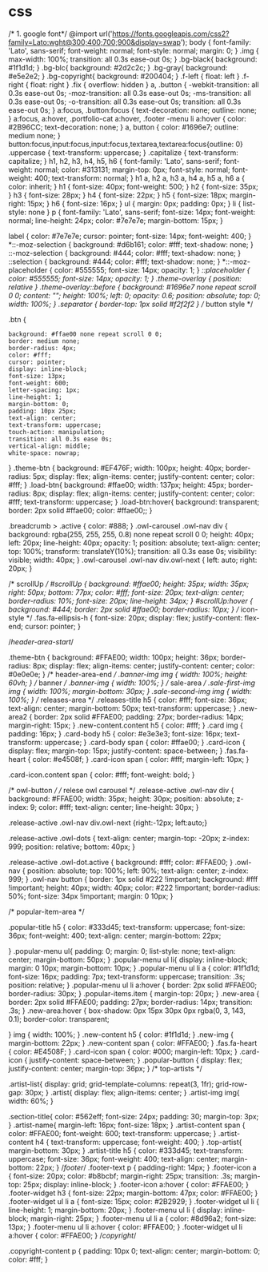 # css

/* 1. google font*/
@import url('https://fonts.googleapis.com/css2?family=Lato:wght@300;400;700;900&display=swap');
 body {
	font-family: 'Lato', sans-serif;
	font-weight: normal;
	font-style: normal;
	margin: 0;
}
.img {
	max-width: 100%;
	transition: all 0.3s ease-out 0s;
}
.bg-black{
	background: #1f1d1d;
}
.bg-blc{
	background: #2d2c2c;
}
.bg-gray{
	background: #e5e2e2;
}
.bg-copyright{
	background: #200404;
}
.f-left {
	float: left
}
.f-right {
	float: right
}
.fix {
	overflow: hidden
}
a,
.button {
	-webkit-transition: all 0.3s ease-out 0s;
	-moz-transition: all 0.3s ease-out 0s;
	-ms-transition: all 0.3s ease-out 0s;
	-o-transition: all 0.3s ease-out 0s;
	transition: all 0.3s ease-out 0s;
}
a:focus,
.button:focus {
	text-decoration: none;
	outline: none;
}
a:focus,
a:hover,
.portfolio-cat a:hover,
.footer -menu li a:hover {
	color: #2B96CC;
	text-decoration: none;
}
a,
button {
	color: #1696e7;
	outline: medium none;
}
button:focus,input:focus,input:focus,textarea,textarea:focus{outline: 0}
.uppercase {
	text-transform: uppercase;
}
.capitalize {
	text-transform: capitalize;
}
h1,
h2,
h3,
h4,
h5,
h6 {
	font-family: 'Lato', sans-serif;
	font-weight: normal;
	color: #313131;
	margin-top: 0px;
	font-style: normal;
	font-weight: 400;
	text-transform: normal;
}
h1 a,
h2 a,
h3 a,
h4 a,
h5 a,
h6 a {
	color: inherit;
}
h1 {
	font-size: 40px;
	font-weight: 500;
}
h2 {
	font-size: 35px;
}
h3 {
	font-size: 28px;
}
h4 {
	font-size: 22px;
}
h5 {
	font-size: 18px;
	margin-right: 15px;
}
h6 {
	font-size: 16px;
}
ul {
	margin: 0px;
	padding: 0px;
}
li {
	list-style: none
}
p {
	font-family: 'Lato', sans-serif;
	font-size: 14px;
	font-weight: normal;
	line-height: 24px;
	color: #7e7e7e;
	margin-bottom: 15px;
}
 
label {
	color: #7e7e7e;
	cursor: pointer;
	font-size: 14px;
	font-weight: 400;
}
*::-moz-selection {
	background: #d6b161;
	color: #fff;
	text-shadow: none;
}
::-moz-selection {
	background: #444;
	color: #fff;
	text-shadow: none;
}
::selection {
	background: #444;
	color: #fff;
	text-shadow: none;
}
*::-moz-placeholder {
	color: #555555;
	font-size: 14px;
	opacity: 1;
}
*::placeholder {
	color: #555555;
	font-size: 14px;
	opacity: 1;
}
.theme-overlay {
	position: relative
}
.theme-overlay::before {
	background: #1696e7 none repeat scroll 0 0;
	content: "";
	height: 100%;
	left: 0;
	opacity: 0.6;
	position: absolute;
	top: 0;
	width: 100%;
}
.separator {
	border-top: 1px solid #f2f2f2
}
/* button style */

.btn {
	
	background: #ffae00 none repeat scroll 0 0;
	border: medium none;
	border-radius: 4px;
	color: #fff;
	cursor: pointer;
	display: inline-block;
	font-size: 13px;
	font-weight: 600;
	letter-spacing: 1px;
	line-height: 1;
	margin-bottom: 0;
	padding: 10px 25px;
	text-align: center;
	text-transform: uppercase;
	touch-action: manipulation;
	transition: all 0.3s ease 0s;
	vertical-align: middle;
	white-space: nowrap;
}
.theme-btn {
	background: #EF476F;
	width: 100px;
	height: 40px;
	border-radius: 5px;
	display: flex;
	align-items: center;
	justify-content: center;
	color: #fff;
}
.load-btn{
	background: #ffae00;
    width: 137px;
    height: 45px;
    border-radius: 8px;
    display: flex;
    align-items: center;
    justify-content: center;
    color: #fff;
	text-transform: uppercase;
}
.load-btn:hover{
	background: transparent;
  border: 2px solid #ffae00;
  color:  #ffae00;;
}

.breadcrumb > .active {
	color: #888;
}
.owl-carousel .owl-nav div {
	background: rgba(255, 255, 255, 0.8) none repeat scroll 0 0;
	height: 40px;
	left: 20px;
	line-height: 40px;
	opacity: 1;
	position: absolute;
	text-align: center;
	top: 100%;
	transform: translateY(10%);
	transition: all 0.3s ease 0s;
	visibility: visible;
	width: 40px;
}
.owl-carousel .owl-nav div.owl-next {
	left: auto;
	right: 20px;
}
 
/* scrollUp */
#scrollUp {
	background: #ffae00;
	height: 35px;
	width: 35px;
	right: 50px;
	bottom: 77px;
	color: #fff;
	font-size: 20px;
	text-align: center;
	border-radius: 10%;
	font-size: 20px;
	line-height: 34px;
}
#scrollUp:hover {
	background: #444;
	border: 2px solid #ffae00;
	border-radius: 10px;
}
/* icon-style */
.fas.fa-ellipsis-h {
	font-size: 20px;
	display: flex;
	justify-content: flex-end;
	cursor: pointer;
}

/*header-area-start*/
  
  .theme-btn {
	background: #FFAE00;
	width: 100px;
	height: 36px;
	border-radius: 8px;
	display: flex;
	align-items: center;
	justify-content: center;
	color: #0e0e0e;
  } 
  /* header-area-end */ 
  .banner-img img {
	width: 100%;
	height: 60vh;
}
/* banner */
.banner-img {
	width: 100%;
}
/* sale-area */
.sale-first-img img {
	width: 100%;
	margin-bottom: 30px;
}
.sale-second-img img {
	width: 100%;
}
/* releases-area */
.releases-title h5 {
	color: #fff;
	font-size: 36px;
	text-align: center;
	margin-bottom: 50px;
	text-transform: uppercase; 
}
.new-area2 {
	border: 2px solid #FFAE00;
	padding: 27px;
	border-radius: 14px;
	margin-right: 15px;
}
.new-content.content h5 {
	color: #fff;
}
.card img {
	padding: 16px;
}
.card-body h5 {
	color: #e3e3e3;
	font-size: 16px;
	text-transform: uppercase;
}
.card-body span {
	color: #ffae00;
}
.card-icon {
	display: flex;
	margin-top: 15px;
	justify-content: space-between;
}
.fas.fa-heart {
	color: #e4508f;
}
.card-icon span {
	color: #fff;
	margin-left: 10px;
}
 
.card-icon.content span {
	color: #fff;
	font-weight: bold;
}

 /* owl-button */
 /* relese owl carousel */
.release-active .owl-nav div {
	background: #FFAE00;
	width: 35px;
	height: 30px;
	position: absolute;
	z-index: 9;
	color: #fff;
	text-align: center;
	line-height: 30px;
}

.release-active .owl-nav div.owl-next {right:-12px; left:auto;}

.release-active .owl-dots {
	text-align: center;
	margin-top: -20px;
	z-index: 999;
	position: relative;
	bottom: 40px;
}


.release-active .owl-dot.active {
	background: #fff;
	color: #FFAE00;
}
.owl-nav {
	position: absolute;
	top: 100%;
	left: 90%;
	text-align: center;
	z-index: 999;
}
.owl-nav button {
	border: 1px solid #222 !important;
	background: #fff !important;
	height: 40px;
	width: 40px;
	color: #222 !important;
	border-radius: 50%;
	font-size: 34px !important;
	margin: 0 10px;
}

/* popular-item-area */
 
 .popular-title h5 {
	color: #333d45;
	text-transform: uppercase;
	font-size: 36px;
	font-weight: 400;
	text-align: center;
	margin-bottom: 22px;

}
.popular-menu ul{
	padding: 0;
	margin: 0;
	list-style: none;
	text-align: center;
	margin-bottom: 50px;
}
.popular-menu ul li{
	display: inline-block;
margin: 0 10px;
	margin-bottom: 10px;
}
.popular-menu ul li a {
	color: #1f1d1d;
	font-size: 16px;
	padding: 7px;
	text-transform: uppercase;
	transition: .3s;
	position: relative;
}
.popular-menu ul li a:hover {
	border: 2px solid #FFAE00;
	border-radius: 30px;
}
.popular-items.item {
	margin-top: 20px;
} 
.new-area {
	border: 2px solid #FFAE00;
	padding: 27px;
	border-radius: 14px;
	transition: .3s;
}
.new-area:hover {
	box-shadow: 0px 15px 30px 0px rgba(0, 3, 143, 0.1);
    border-color: transparent;
 
}
img {
	width: 100%;
}
.new-content h5 {
	color: #1f1d1d;
}
.new-img {
	margin-bottom: 22px;
}
.new-content span {
	color: #FFAE00;
}
.fas.fa-heart {
	color: #E4508F;
}
.card-icon span {
	color: #000;
	margin-left: 10px;
}
.card-icon {
	justify-content: space-between;
}
.popular-button {
	display: flex;
	justify-content: center;
	margin-top: 36px;
}
/* top-artists */

.artist-list{
    display: grid;
    grid-template-columns: repeat(3, 1fr);
    grid-row-gap: 30px;
}
.artist{
    display: flex;
    align-items: center;
}
.artist-img img{
	width: 60%;
}
 
.section-title{
    color: #562eff;
    font-size: 24px;
    padding: 30;
    margin-top: 3px;
}
.artist-name{
    margin-left: 16px;
    font-size: 18px;
}
.artist-content span {
	color: #FFAE00;
	font-weight: 600;
	text-transform: uppercase;
}
.artist-content h4 {
	text-transform: uppercase;
	font-weight: 400;
}
.top-artist{
    margin-bottom: 30px;
}
 .artist-title h5 {
	color: #333d45;
	text-transform: uppercase;
	font-size: 36px;
	font-weight: 400;
	text-align: center;
	margin-bottom: 22px;
}
/*footer*/
.footer-text p {
    padding-right: 14px;
}
.footer-icon a {
    font-size: 20px;
    color: #b8bcbf;
    margin-right: 25px;
    transition: .3s;
    margin-top: 25px;
    display: inline-block;
}
.footer-icon a:hover {
    color: #FFAE00;
}
.footer-widget h3 {
    font-size: 22px;
    margin-bottom: 47px;
    color: #FFAE00;
}
.footer-widget ul li a {
    font-size: 15px;
    color: #2B2929;
}
.footer-widget ul li {
    line-height: 1;
    margin-bottom: 20px;
}
.footer-menu ul li {
    display: inline-block;
    margin-right: 25px;
}
.footer-menu ul li a {
    color: #8d96a2;
    font-size: 13px;
}
.footer-menu ul li a:hover {
    color: #FFAE00;
}
.footer-widget ul li a:hover {
    color: #FFAE00;
}
/*copyright*/
 
.copyright-content p {
	padding: 10px 0;
	text-align: center;
	margin-bottom: 0;
	color: #fff;
}
